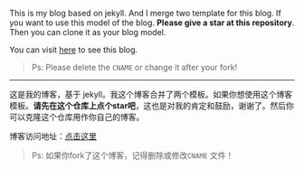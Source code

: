 

This is my blog based on jekyll. And I merge two template for this blog. If you want to use this model of the blog. **Please give a star at this repository**. Then you can clone it as your blog model.

You can visit [here](http://www.lwtblog.cn) to see this blog.

>Ps: Please delete the `CNAME` or change it after your fork!

---

这是我的博客，基于 jekyll。我这个博客合并了两个模板。如果你想使用这个博客模板。**请先在这个仓库上点个star吧**，这也是对我的肯定和鼓励，谢谢了。然后你可以克隆这个仓库用作你自己的博客。

博客访问地址：[点击这里](http://www.lwtblog.cn)

>Ps: 如果你fork了这个博客，记得删除或修改`CNAME` 文件！


